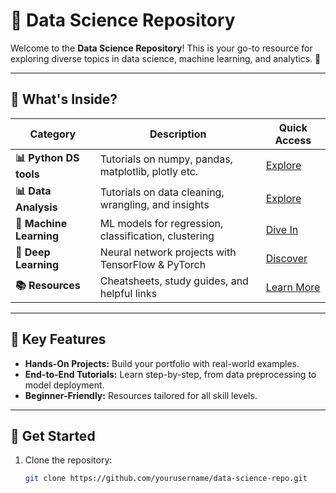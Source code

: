 # 🌟 Data Science Repository  

Welcome to the **Data Science Repository**! This is your go-to resource for exploring diverse topics in data science, machine learning, and analytics. 🚀  

---

## 📂 What's Inside?  
| **Category**            | **Description**                                       | **Quick Access**                   |
|-------------------------|-------------------------------------------------------|------------------------------------|
| **📊 Python DS tools**   | Tutorials on numpy, pandas, matplotlib, plotly etc.   | [Explore](./ds_tools/)        |
| **📊 Data Analysis**     | Tutorials on data cleaning, wrangling, and insights   | [Explore](./EDA/)        |
| **🤖 Machine Learning**  | ML models for regression, classification, clustering  | [Dive In](./ML/)     |
| **🧠 Deep Learning**     | Neural network projects with TensorFlow & PyTorch     | [Discover](./deep_learning/)       |
| **📚 Resources**         | Cheatsheets, study guides, and helpful links          | [Learn More](./resources/)         |

---

## 🎯 Key Features  

- **Hands-On Projects:** Build your portfolio with real-world examples.  
- **End-to-End Tutorials:** Learn step-by-step, from data preprocessing to model deployment.  
- **Beginner-Friendly:** Resources tailored for all skill levels.  

---

## 🚀 Get Started  

1. Clone the repository:  
   ```bash
   git clone https://github.com/yourusername/data-science-repo.git

